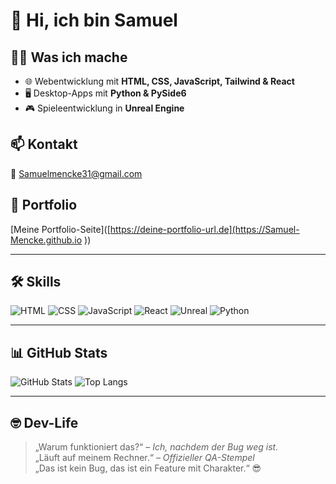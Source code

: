 # 👋 Hi, ich bin Samuel

## 👨‍💻 Was ich mache
- 🌐 Webentwicklung mit **HTML, CSS, JavaScript, Tailwind & React**
- 🖥️ Desktop-Apps mit **Python & PySide6**
- 🎮 Spieleentwicklung in **Unreal Engine**

## 📫 Kontakt
📧 Samuelmencke31@gmail.com

## 🔗 Portfolio
[Meine Portfolio-Seite]([https://deine-portfolio-url.de](https://Samuel-Mencke.github.io
))

---

## 🛠️ Skills

![HTML](https://img.shields.io/badge/-HTML5-E34F26?logo=html5&logoColor=fff)
![CSS](https://img.shields.io/badge/-CSS3-1572B6?logo=css3&logoColor=fff)
![JavaScript](https://img.shields.io/badge/-JavaScript-F7DF1E?logo=javascript&logoColor=000)
![React](https://img.shields.io/badge/-React-61DAFB?logo=react&logoColor=000)
![Unreal](https://img.shields.io/badge/-Unreal%20Engine-0E1128?logo=unrealengine&logoColor=white)
![Python](https://img.shields.io/badge/-Python-3776AB?logo=python&logoColor=white)

---

## 📊 GitHub Stats

![GitHub Stats](https://github-readme-stats.vercel.app/api?username=Samuel-Mencke&show_icons=true&theme=tokyonight)
![Top Langs](https://github-readme-stats.vercel.app/api/top-langs/?username=Samuel-Mencke&layout=compact&theme=tokyonight)

---

## 🤓 Dev-Life

> „Warum funktioniert das?“ – *Ich, nachdem der Bug weg ist.*  
> „Läuft auf meinem Rechner.“ – *Offizieller QA-Stempel*  
> „Das ist kein Bug, das ist ein Feature mit Charakter.“ 😎
